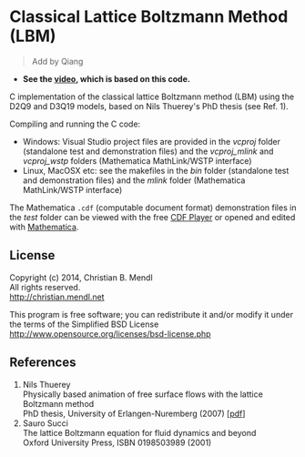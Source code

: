 Classical Lattice Boltzmann Method (LBM)
========================================

>Add by Qiang
+ **See the [video](https://www.youtube.com/watch?v=ZA1inlr3els), which is based on this code.**

C implementation of the classical lattice Boltzmann method (LBM) using the D2Q9 and D3Q19 models, based on Nils Thuerey's PhD thesis (see Ref. 1).

Compiling and running the C code:
- Windows: Visual Studio project files are provided in the *vcproj* folder (standalone test and demonstration files) and the *vcproj_mlink* and *vcproj_wstp* folders (Mathematica MathLink/WSTP interface)
- Linux, MacOSX etc: see the makefiles in the *bin* folder (standalone test and demonstration files) and the *mlink* folder (Mathematica MathLink/WSTP interface)

The Mathematica `.cdf` (computable document format) demonstration files in the *test* folder can be viewed with the free [CDF Player](http://www.wolfram.com/cdf-player) or opened and edited with [Mathematica](http://www.wolfram.com/mathematica).

License
-------
Copyright (c) 2014, Christian B. Mendl  
All rights reserved.  
http://christian.mendl.net

This program is free software; you can redistribute it and/or
modify it under the terms of the Simplified BSD License
http://www.opensource.org/licenses/bsd-license.php


References
----------
1. Nils Thuerey  
   Physically based animation of free surface flows with the lattice Boltzmann method  
   PhD thesis, University of Erlangen-Nuremberg (2007) [[pdf](http://www.thuerey.de/ntoken/download/nthuerey_070313_phdthesis.pdf)]
2. Sauro Succi  
   The lattice Boltzmann equation for fluid dynamics and beyond  
   Oxford University Press, ISBN 0198503989 (2001)
